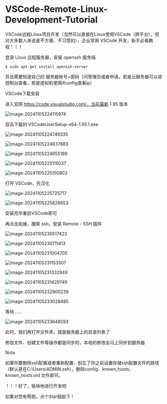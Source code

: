 # VSCode-Remote-Linux-Development-Tutorial

VSCode远程Linux项目开发（当然可以直接在Linux使用VSCode（跨平台），但对大多数人来说是不方便、不习惯的），企业常用 VSCode 开发，新手必看教程！！！





登录 Linux 远程服务器，安装 openssh 服务端

```shell
$ sudo apt-get install openssh-server
```

并且需要知道自己的 服务器账号+密码（问管理员或者申请，若是云服务器可以进控制台查看，若是虚拟机使用ifconfig查看ip）







VSCode下载安装

进入官网 https://code.visualstudio.com/，当前最新 1.95 版本

![image-20241105224115974](assets/image-20241105224115974.png)

双击下载的 VSCodeUserSetup-x64-1.95.1.exe

![image-20241105224749335](assets/image-20241105224749335.png)

![image-20241105224837883](assets/image-20241105224837883.png)

![image-20241105224955189](assets/image-20241105224955189.png)

![image-20241105225115037](assets/image-20241105225115037.png)

![image-20241105225150803](assets/image-20241105225150803.png)

打开 VSCode，先汉化

![image-20241105225725717](assets/image-20241105225725717.png)

![image-20241105225828853](assets/image-20241105225828853.png)

安装完毕重启VSCode即可

再点击拓展，搜索 ssh，安装 Remote - SSH 插件

![image-20241105230517423](assets/image-20241105230517423.png)

![image-20241105230711413](assets/image-20241105230711413.png)

![image-20241105231004705](assets/image-20241105231004705.png)

![image-20241105231153507](assets/image-20241105231153507.png)

![image-20241105231332949](assets/image-20241105231332949.png)

![image-20241105231429749](assets/image-20241105231429749.png)

![image-20241105232900239](assets/image-20241105232900239.png)

![image-20241105233028485](assets/image-20241105233028485.png)

等待......

![image-20241105233648593](assets/image-20241105233648593.png)

此时，我们再打开文件夹，就是服务器上的目录列表了

修改文件、创建文件等操作都是同步的，本地的修改会马上同步到服务器



> [!NOTE]
>
> 如果你要删除ssh配置或者重新配置，别忘了你之前设置存储ssh配置文件的路径（默认是在C:\Users\ADMIN\.ssh），删除config、known_hosts、known_hosts.old 文件即可。





！！！好了，愉快地进行开发吧

如果对您有帮助，点个Star鼓励下！

